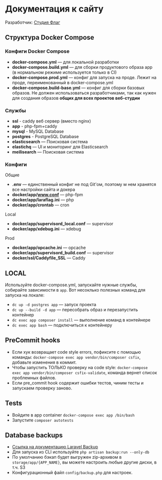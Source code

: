 # Документация к сайту

Разработчик: [Студия Флаг](https://flagstudio.ru)

## Структура Docker Compose

### Конфиги Docker Compose

- **docker-compose.yml** — для локальной разработки
- **docker-compose.build.yml** — для сборки продуктового образа app (в нормальном режиме используется только в CI)
- **docker-compose.prod.yml** — конфиг для запуска на проде. Лежит на проде, переименованный в docker-compose.yml
- **docker-compose.build-base.yml** — конфиг для сборки базовых образов. Не должен использоваться разработчиками, так как нужен для создания образов **общих для всех проектов веб-студии**

### Службы

- **ssl** - caddy веб сервер (вместо nginx)
- **app** - php-fpm+caddy
- **mysql** - MySQL Database
- **postgres** - PostgreSQL Database
- **elasticsearch** — Поисковая система
- **elastichq** — UI и мониторинг для Elasticsearch
- **meilisearch** — Поисковая система

### Конфиги

Общие

- **.env** — единственный конфиг не под Git'ом, поэтому м нем хранятся все настройки сайта и докера
- **docker/app/www.conf** — php-fpm
- **docker/app/laraflag.ini** — php
- **docker/app/crontab** — cron

Local

- **docker/app/supervisord_local.conf** — supervisor
- **docker/app/xdebug.ini** — xdebug

Prod

- **docker/app/opcache.ini** — opcache
- **docker/app/supervisord_build.conf** — supervisor
- **docker/ssl/Caddyfile_SSL** — Caddy

## LOCAL

Используйте docker-compose.yml, запускайте нужные службы, собирайте зависимости в `app`. Вот несоклько полезных команд для запуска на локале:


- `dc up -d postgres app` — запуск проекта
- `dc up --build -d app` — пересобрать образ и перезапустить контейнер
- `dc exec app composer install` — выполнение команд в контейнере
- `dc exec app bash` — подключиться к контейнеру

## PreCommit hooks

- Если хук возвращает code style errors, пофиксите с помощью команды: `docker-compose exec app vendor/bin/composer csfix`, добавьте изменения в коммит.
- Чтобы запустить ТОЛЬКО проверку на code style: `docker-compose exec app vendor/bin/composer csfix-validate`, команда вернет список проблемных файлов.
- Если pre_commit hook содержит ошибки тестов, чиним тесты и запускаем проверку заново.

## Tests

- Войдите в app container `docker-compose exec app /bin/bash`
- Запустите `composer autotests`

## Database backups
- [Ссылка на документацию Laravel Backup](https://spatie.be/docs/laravel-backup/v7/introduction)
- Для запуска из CLI используйте `php artisan backup:run --only-db`
- По умолчанию бэкап будет выгружен zip-архивом в `storage/app/{APP_NAME}`, вы можете настроить любые другие диски, в т.ч. S3
- Конфигурационный файл `config/backup.php` для настроек.

